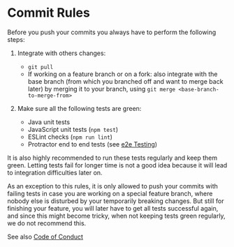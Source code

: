 # Commit Rules

Before you push your commits you always have to perform the following steps:

1. Integrate with others changes: 

     * `git pull`
     * If working on a feature branch or on a fork: also integrate with the base branch (from which you branched off and want to merge back later) by merging it to your branch, using `git merge <base-branch-to-merge-from>`

3. Make sure all the following tests are green:

   * Java unit tests
   * JavaScript unit tests (`npm test`)
   * ESLint checks (`npm run lint`)
   * Protractor end to end tests (see [e2e Testing](Developer-Guide.md#run-e2e-tests))

It is also highly recommended to run these tests regularly and keep them green. Letting tests fail for longer time is not a good idea because it will lead to integration difficulties later on.

As an exception to this rules, it is only allowed to push your commits with failing tests in case you are working on a special feature branch, where nobody else is disturbed by your temporarily breaking changes. But still for finishing your feature, you will later have to get all tests successful again, and since this might become tricky, when not keeping tests green regularly, we do not recommend this.

See also [Code of Conduct](Code-of-Conduct.md)
